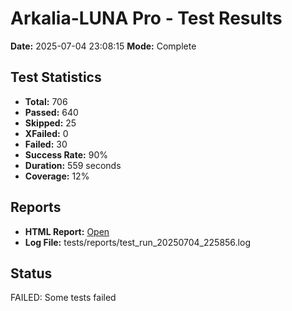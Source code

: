 # Arkalia-LUNA Pro - Test Results

**Date:** 2025-07-04 23:08:15
**Mode:** Complete

## Test Statistics
- **Total:** 706
- **Passed:** 640
- **Skipped:** 25
- **XFailed:** 0
- **Failed:** 30
- **Success Rate:** 90%
- **Duration:** 559 seconds
- **Coverage:** 12%

## Reports
- **HTML Report:** [Open](file:///Volumes/T7/devstation/cursor/arkalia-luna-pro/htmlcov/index.html)
- **Log File:** tests/reports/test_run_20250704_225856.log

## Status
FAILED: Some tests failed
